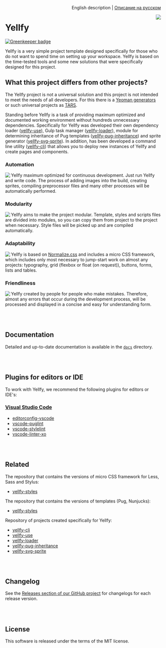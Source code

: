 <p align="right">English description | <a href="README_RU.md">Описание на русском</a></p>

<img src="https://cloud.githubusercontent.com/assets/7034281/17787516/1d6d51da-6592-11e6-925b-b0f141b8e4f0.png" align="right"/>

# Yellfy

[![Greenkeeper badge](https://badges.greenkeeper.io/mrmlnc/yellfy.svg)](https://greenkeeper.io/)

Yellfy is a very simple project template designed specifically for those who do not want to spend time on setting up your workspace. Yellfy is based on the time-tested tools and some new solutions that were specifically designed for this project.




## What this project differs from other projects?

The Yellfy project is not a universal solution and this project is not intended to meet the needs of all developers. For this there is a [Yeoman generators](http://yeoman.io/generators/) or such universal projects as [TARS](https://github.com/tars/tars).

Standing before Yellfy is a task of providing maximum optimized and documented working environment without hundreds unnecessary dependencies. Specifically for Yellfy was developed their own dependency loader ([yellfy-use](https://github.com/mrmlnc/yellfy-use)), Gulp task manager ([yellfy-loader](https://github.com/mrmlnc/yellfy-loader)), module for determining inheritance of Pug templates ([yellfy-pug-inheritance](https://github.com/mrmlnc/yellfy-pug-inheritance)) and sprite generator ([yellfy-svg-sprite](https://github.com/mrmlnc/yellfy-svg-sprite)). In addition, has been developed a command line utility ([yellfy-cli](https://github.com/mrmlnc/yellfy-cli)) that allows you to deploy new instances of Yellfy and create pages and components.


### Automation

<img src="https://cloud.githubusercontent.com/assets/7034281/17788726/bd9785c2-6597-11e6-8fab-97810c42987d.png" align="left"/>

Yellfy maximum optimized for continuous development. Just run Yellfy and write code. The process of adding images into the build, creating sprites, compiling preprocessor files and many other processes will be automatically performed.

### Modularity

<img src="https://cloud.githubusercontent.com/assets/7034281/17788847/38ba5662-6598-11e6-96ca-b1a2a1dbf910.png" align="left"/>

Yellfy aims to make the project modular. Template, styles and scripts files are divided into modules, so you can copy them from project to the project when necessary. Style files will be picked up and are compiled automatically.

### Adaptability

<img src="https://cloud.githubusercontent.com/assets/7034281/17789156/93bbac4a-6599-11e6-9bb1-bf0a0a892794.png" align="left"/>

Yellfy is based on [Normalize.css](http://necolas.github.io/normalize.css/) and includes a micro CSS framework, which includes only most necessary to jump-start work on almost any projects: typography, grid (flexbox or float (on request)), buttons, forms, lists and tables.

### Friendliness

<img src="https://cloud.githubusercontent.com/assets/7034281/17789317/678a8dc0-659a-11e6-9c17-08abd71ea32a.png" align="left"/>

Yellfy created by people for people who make mistakes. Therefore, almost any errors that occur during the development process, will be processed and displayed in a concise and easy for understanding form.




<br/><br/>
## Documentation

Detailed and up-to-date documentation is available in the [`docs`](https://github.com/mrmlnc/yellfy/tree/2.0.0/docs) directory.




<br/><br/>
## Plugins for editors or IDE

To work with Yellfy, we recommend the following plugins for editors or IDE's:

### [Visual Studio Code](https://code.visualstudio.com)

  * [editorconfig-vscode](https://marketplace.visualstudio.com/items?itemName=EditorConfig.EditorConfig)
  * [vscode-puglint](https://marketplace.visualstudio.com/items?itemName=mrmlnc.vscode-puglint)
  * [vscode-stylelint](https://marketplace.visualstudio.com/items?itemName=shinnn.stylelint)
  * [vscode-linter-xo](https://marketplace.visualstudio.com/items?itemName=samverschueren.linter-xo)




<br/><br/>
## Related

The repository that contains the versions of micro CSS framework for Less, Sass and Stylus:

  * [yellfy-styles](https://github.com/mrmlnc/yellfy-styles)

The repository that contains the versions of templates (Pug, Nunjucks):

  * [yellfy-styles](https://github.com/mrmlnc/yellfy-templates)

Repository of projects created specifically for Yellfy:

  * [yellfy-cli](https://github.com/mrmlnc/yellfy-cli)
  * [yellfy-use](https://github.com/mrmlnc/yellfy-use)
  * [yellfy-loader](https://github.com/mrmlnc/yellfy-loader)
  * [yellfy-pug-inheritance](https://github.com/mrmlnc/yellfy-pug-inheritance)
  * [yellfy-svg-sprite](https://github.com/mrmlnc/yellfy-svg-sprite)




<br/><br/>
## Changelog

See the [Releases section of our GitHub project](https://github.com/mrmlnc/yellfy/releases) for changelogs for each release version.




<br/><br/>
## License

This software is released under the terms of the MIT license.
